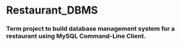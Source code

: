 # Restaurant_DBMS
### Term project to build database management system for a restaurant using MySQL Command-Line Client. 
